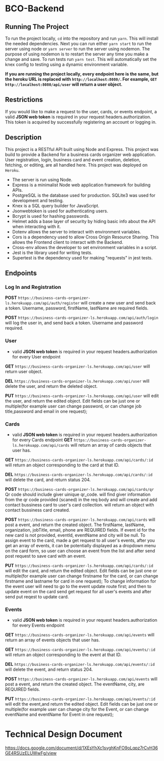 # BCO-Backend
## Running The Project

To run the project locally, `cd` into the repository and run `yarn`. This will install the needed dependencies. Next you can run either `yarn start` to run the server using node or `yarn server` to run the server using nodemon. The purpose of using nodemon is to restart the server any time you make a change and save. To run tests run `yarn test`. This will automatically set the knex config to testing using a dynamic environment variable.

**If you are running the project locally, every endpoint here is the same, but the heroku URL is replaced with `http://localhost:8080/`. For example, `GET` `http://localhost:8080/api/user` will return a user object.**

## Restrictions

If you would like to make a request to the user, cards, or events endpoint, a valid **JSON web token** is required in your request headers.authorization. This token is acquired by successfully registering an account or logging in.

## Description

This project is a RESTful API built using Node and Express. This project was build to provide a Backend for a business cards organizer web application. User registration, login, business card and event creation, deletion, fetching, or editing, are all handled here. This project was deployed on `Heroku`.

- The server is run using Node.
- Express is a minimalist Node web application framework for building APIs.
- PostgreSQL is the database used for production. SQLite3 was used for development and testing.
- Knex is a SQL query builder for JavaScript.
- Jsonwebtoken is used for authenticating users.
- Bcrypt is used for hashing passwords.
- Helmet adds a base layer of security by hiding basic info about the API when interacting with it.
- Dotenv allows the server to interact with environment variables.
- Cors is a dependency used to allow Cross Origin Resource Sharing. This allows the Frontend client to interact with the Backend.
- Cross-env allows the developer to set environment variables in a script.
- Jest is the library used for writing tests.
- Supertest is the dependency used for making "requests" in jest tests.

## Endpoints

### Log In and Registration

**POST** `https://business-cards-organizer-ls.herokuapp.com/api/auth/register` will create a new user and send back a token. Username, password, firstName, lastName are required fields.

**POST** `https://business-cards-organizer-ls.herokuapp.com/api/auth/login` will log the user in, and send back a token. Username and password required.

### User

- valid **JSON web token** is required in your request headers.authorization for every User endpoint

**GET** `https://business-cards-organizer-ls.herokuapp.com/api/user` will return user object.

**DEL** `https://business-cards-organizer-ls.herokuapp.com/api/user` will delete the user, and return the deleted object.

**PUT** `https://business-cards-organizer-ls.herokuapp.com/api/user` will edit the user, and return the edited object. Edit fields can be just one or multiple(for example user can change password, or can change job title,password and email in one request);

### Cards

- valid **JSON web token** is required in your request headers.authorization for every Cards endpoint
**GET** `https://business-cards-organizer-ls.herokuapp.com/api/cards` will return an array of cards objects that user has.

**GET** `https://business-cards-organizer-ls.herokuapp.com/api/cards/:id` will return an object corresponding to the card at that ID.

**DEL** `https://business-cards-organizer-ls.herokuapp.com/api/cards/:id` will delete the card, and return status 204.

**POST** `https://business-cards-organizer-ls.herokuapp.com/api/cards/qr` Qr code should include giver uinique qr_code. will find giver information from the qr code provided (scaned) in the req body and will create and add contact bussiness card to user's card collection. will return an object with contact bussiness card created.

**POST** `https://business-cards-organizer-ls.herokuapp.com/api/cards` will post a event, and return the created object. The firstName, lastName, organization, jobTitle, email, phone are REQUIRED fields. If event id for the new card is not provided, eventId, eventName and city will be null. To assign event to the card, made a get request to all user's events, after you get an array of events, it can be potentially displayed as a dropdown menu on the card form, so user can choose an event from the list and after send post request to save card with an event.

**PUT** `https://business-cards-organizer-ls.herokuapp.com/api/cards/:id` will edit the card, and return the edited object. Edit fields can be just one or multiple(for example user can change firstname for the card, or can change firstname and lastname for card in one request); To change information for the event user will need to go to the event update route first; and then to update event on the card send get request for all user's events and after send put reqest to update card.

### Events

- valid **JSON web token** is required in your request headers.authorization for every Events endpoint

**GET** `https://business-cards-organizer-ls.herokuapp.com/api/events` will return an array of events objects that user has.

**GET** `https://business-cards-organizer-ls.herokuapp.com/api/events/:id` will return an object corresponding to the event at that ID.

**DEL** `https://business-cards-organizer-ls.herokuapp.com/api/events/:id` will delete the event, and return status 204.

**POST** `https://business-cards-organizer-ls.herokuapp.com/api/events` will post a event, and return the created object. The eventName, city, are REQUIRED fields.

**PUT** `https://business-cards-organizer-ls.herokuapp.com/api/events/:id` will edit the event,and return the edited object. Edit fields can be just one or multiple(for example user can change city for the Event, or can change eventName and eventName for Event in one request);


# Technical Design Document
https://docs.google.com/document/d/1XEsYhXc1svghKnFO9oLqpz7rCvH36GE4RSUzELUWwFg/view
